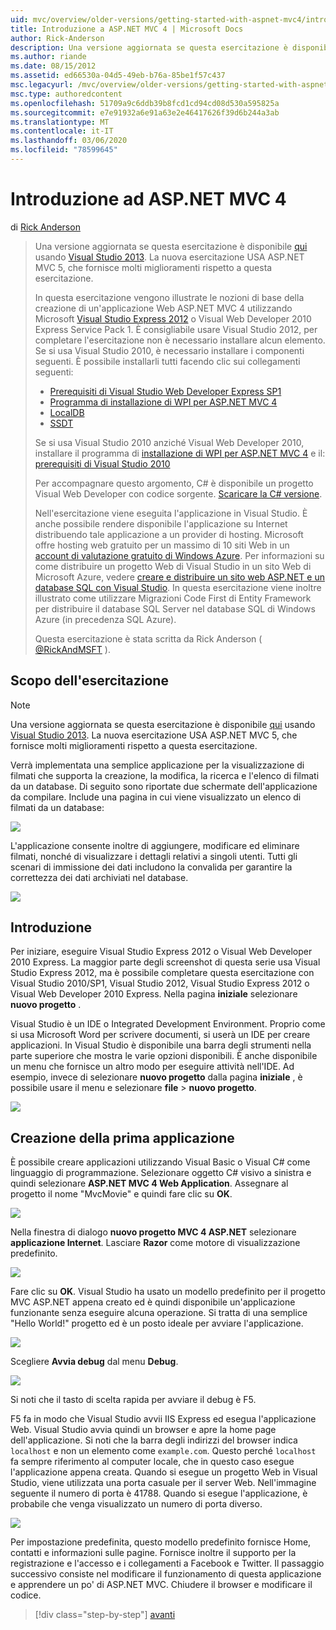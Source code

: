 ```yaml
---
uid: mvc/overview/older-versions/getting-started-with-aspnet-mvc4/intro-to-aspnet-mvc-4
title: Introduzione a ASP.NET MVC 4 | Microsoft Docs
author: Rick-Anderson
description: Una versione aggiornata se questa esercitazione è disponibile qui usando Visual Studio 2013. La nuova esercitazione USA ASP.NET MVC 5, che fornisce molti miglioramenti rispetto a t...
ms.author: riande
ms.date: 08/15/2012
ms.assetid: ed66530a-04d5-49eb-b76a-85be1f57c437
msc.legacyurl: /mvc/overview/older-versions/getting-started-with-aspnet-mvc4/intro-to-aspnet-mvc-4
msc.type: authoredcontent
ms.openlocfilehash: 51709a9c6ddb39b8fcd1cd94cd08d530a595825a
ms.sourcegitcommit: e7e91932a6e91a63e2e46417626f39d6b244a3ab
ms.translationtype: MT
ms.contentlocale: it-IT
ms.lasthandoff: 03/06/2020
ms.locfileid: "78599645"
---
```

# <a name="intro-to-aspnet-mvc-4"></a>Introduzione ad ASP.NET MVC 4

di [Rick Anderson](https://twitter.com/RickAndMSFT)

> Una versione aggiornata se questa esercitazione è disponibile [qui](../../getting-started/introduction/getting-started.md) usando [Visual Studio 2013](https://my.visualstudio.com/Downloads?q=visual%20studio%202013). La nuova esercitazione USA ASP.NET MVC 5, che fornisce molti miglioramenti rispetto a questa esercitazione.
>
> In questa esercitazione vengono illustrate le nozioni di base della creazione di un'applicazione Web ASP.NET MVC 4 utilizzando Microsoft [Visual Studio Express 2012](https://www.microsoft.com/visualstudio/11/products/express) o Visual Web Developer 2010 Express Service Pack 1. È consigliabile usare Visual Studio 2012, per completare l'esercitazione non è necessario installare alcun elemento. Se si usa Visual Studio 2010, è necessario installare i componenti seguenti. È possibile installarli tutti facendo clic sui collegamenti seguenti:
>
> - [Prerequisiti di Visual Studio Web Developer Express SP1](https://www.microsoft.com/web/gallery/install.aspx?appid=VWD2010SP1Pack)
> - [Programma di installazione di WPI per ASP.NET MVC 4](https://go.microsoft.com/fwlink/?LinkId=243392)
> - [LocalDB](https://www.microsoft.com/web/gallery/install.aspx?appid=SQLLocalDBOnly_11_0)
> - [SSDT](https://blogs.msdn.com/b/rickandy/archive/2012/08/02/installing-and-using-sql-server-data-tools-ssdt-on-visual-studio-2010-and-vwd.aspx)
>
> Se si usa Visual Studio 2010 anziché Visual Web Developer 2010, installare il programma di [installazione di WPI per ASP.NET MVC 4](https://go.microsoft.com/fwlink/?LinkId=243392) e il: [prerequisiti di Visual Studio 2010](https://www.microsoft.com/web/gallery/install.aspx?appsxml=&amp;appid=VS2010SP1Pack)
>
> Per accompagnare questo argomento, C# è disponibile un progetto Visual Web Developer con codice sorgente. [Scaricare la C# versione](https://code.msdn.microsoft.com/Intro-to-ASPNET-MVC-4-61d0219d/file/114480/1/MvcMovie.zip).
>
> Nell'esercitazione viene eseguita l'applicazione in Visual Studio. È anche possibile rendere disponibile l'applicazione su Internet distribuendo tale applicazione a un provider di hosting. Microsoft offre hosting web gratuito per un massimo di 10 siti Web in un [account di valutazione gratuito di Windows Azure](https://www.windowsazure.com/pricing/free-trial/?WT.mc_id=A443DD604). Per informazioni su come distribuire un progetto Web di Visual Studio in un sito Web di Microsoft Azure, vedere [creare e distribuire un sito web ASP.NET e un database SQL con Visual Studio](https://docs.microsoft.com/dotnet/azure/). In questa esercitazione viene inoltre illustrato come utilizzare Migrazioni Code First di Entity Framework per distribuire il database SQL Server nel database SQL di Windows Azure (in precedenza SQL Azure).
>
> Questa esercitazione è stata scritta da Rick Anderson ( [@RickAndMSFT](https://twitter.com/#!/RickAndMSFT) ).

## <a name="what-youll-build"></a>Scopo dell'esercitazione

> [!NOTE]
> Una versione aggiornata se questa esercitazione è disponibile [qui](../../getting-started/introduction/getting-started.md) usando [Visual Studio 2013](https://my.visualstudio.com/Downloads?q=visual%20studio%202013). La nuova esercitazione USA ASP.NET MVC 5, che fornisce molti miglioramenti rispetto a questa esercitazione.

Verrà implementata una semplice applicazione per la visualizzazione di filmati che supporta la creazione, la modifica, la ricerca e l'elenco di filmati da un database. Di seguito sono riportate due schermate dell'applicazione da compilare. Include una pagina in cui viene visualizzato un elenco di filmati da un database:

![](intro-to-aspnet-mvc-4/_static/image1.png)

L'applicazione consente inoltre di aggiungere, modificare ed eliminare filmati, nonché di visualizzare i dettagli relativi a singoli utenti. Tutti gli scenari di immissione dei dati includono la convalida per garantire la correttezza dei dati archiviati nel database.

![](intro-to-aspnet-mvc-4/_static/image2.png)

## <a name="getting-started"></a>Introduzione

Per iniziare, eseguire Visual Studio Express 2012 o Visual Web Developer 2010 Express. La maggior parte degli screenshot di questa serie usa Visual Studio Express 2012, ma è possibile completare questa esercitazione con Visual Studio 2010/SP1, Visual Studio 2012, Visual Studio Express 2012 o Visual Web Developer 2010 Express. Nella pagina **iniziale** selezionare **nuovo progetto** .

Visual Studio è un IDE o Integrated Development Environment. Proprio come si usa Microsoft Word per scrivere documenti, si userà un IDE per creare applicazioni. In Visual Studio è disponibile una barra degli strumenti nella parte superiore che mostra le varie opzioni disponibili. È anche disponibile un menu che fornisce un altro modo per eseguire attività nell'IDE. Ad esempio, invece di selezionare **nuovo progetto** dalla pagina **iniziale** , è possibile usare il menu e selezionare **file** &gt; **nuovo progetto**.

![](intro-to-aspnet-mvc-4/_static/image3.png)

## <a name="creating-your-first-application"></a>Creazione della prima applicazione

È possibile creare applicazioni utilizzando Visual Basic o Visual C# come linguaggio di programmazione. Selezionare oggetto C# visivo a sinistra e quindi selezionare **ASP.NET MVC 4 Web Application**. Assegnare al progetto il nome &quot;MvcMovie&quot; e quindi fare clic su **OK**.

![](intro-to-aspnet-mvc-4/_static/image4.png)

Nella finestra di dialogo **nuovo progetto MVC 4 ASP.NET** selezionare **applicazione Internet**. Lasciare **Razor** come motore di visualizzazione predefinito.

![](intro-to-aspnet-mvc-4/_static/image5.png)

Fare clic su **OK**. Visual Studio ha usato un modello predefinito per il progetto MVC ASP.NET appena creato ed è quindi disponibile un'applicazione funzionante senza eseguire alcuna operazione. Si tratta di una semplice &quot;Hello World!&quot; progetto ed è un posto ideale per avviare l'applicazione.

![](intro-to-aspnet-mvc-4/_static/image6.png)

Scegliere **Avvia debug** dal menu **Debug**.

![](intro-to-aspnet-mvc-4/_static/image7.png)

Si noti che il tasto di scelta rapida per avviare il debug è F5.

F5 fa in modo che Visual Studio avvii IIS Express ed esegua l'applicazione Web. Visual Studio avvia quindi un browser e apre la home page dell'applicazione. Si noti che la barra degli indirizzi del browser indica `localhost` e non un elemento come `example.com`. Questo perché `localhost` fa sempre riferimento al computer locale, che in questo caso esegue l'applicazione appena creata. Quando si esegue un progetto Web in Visual Studio, viene utilizzata una porta casuale per il server Web. Nell'immagine seguente il numero di porta è 41788. Quando si esegue l'applicazione, è probabile che venga visualizzato un numero di porta diverso.

![](intro-to-aspnet-mvc-4/_static/image8.png)

Per impostazione predefinita, questo modello predefinito fornisce Home, contatti e informazioni sulle pagine. Fornisce inoltre il supporto per la registrazione e l'accesso e i collegamenti a Facebook e Twitter. Il passaggio successivo consiste nel modificare il funzionamento di questa applicazione e apprendere un po' di ASP.NET MVC. Chiudere il browser e modificare il codice.

> [!div class="step-by-step"]
> [avanti](adding-a-controller.md)
